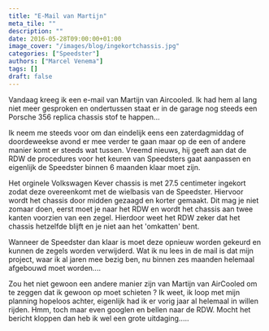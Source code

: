 ```yaml
---
title: "E-Mail van Martijn"
meta_tile: ""
description: ""
date: 2016-05-28T09:00:00+01:00
image_cover: "/images/blog/ingekortchassis.jpg"
categories: ["Speedster"]
authors: ["Marcel Venema"] 
tags: []
draft: false
---
```


Vandaag kreeg ik een e-mail van Martijn van Aircooled. Ik had hem al lang niet meer gesproken en ondertussen staat er in de garage nog steeds een Porsche 356 replica chassis stof te happen... 

Ik neem me steeds voor om dan eindelijk eens een zaterdagmiddag of doordeweekse avond  er mee verder te gaan maar op de een of andere manier komt er steeds wat tussen. Vreemd nieuws, hij geeft aan dat de RDW de procedures voor het keuren van Speedsters gaat aanpassen en eigenlijk de Speedster binnen 6 maanden klaar moet zijn.

Het orginele Volkswagen Kever chassis is met 27.5 centimeter ingekort zodat deze overeenkomt met de wielbasis van de Speedster. Hiervoor wordt het chassis door midden gezaagd en korter gemaakt. Dit mag je niet zomaar doen, eerst moet je naar het RDW en wordt het chassis aan twee kanten voorzien van een zegel. Hierdoor weet het RDW zeker dat het chassis hetzelfde blijft en je niet aan het 'omkatten' bent.

Wanneer de Speedster dan klaar is moet deze opnieuw worden gekeurd en kunnen de zegels worden verwijderd. Wat ik nu lees in de mail is dat mijn project, waar ik al jaren mee bezig ben, nu binnen zes maanden helemaal afgebouwd moet worden....

Zou het niet gewoon een andere manier zijn van Martijn van AirCooled om te zeggen dat ik gewoon op moet schieten ? Ik weet, ik loop met mijn planning hopeloos achter, eigenlijk had ik er vorig jaar al helemaal in willen rijden. Hmm, toch maar even googlen en bellen naar de RDW. Mocht het bericht kloppen dan heb ik wel een grote uitdaging.....

&nbsp;
